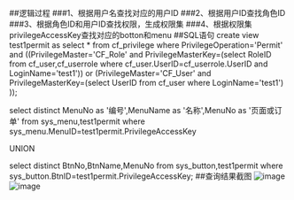 ##逻辑过程
###1、根据用户名查找对应的用户ID
###2、根据用户ID查找角色ID
###3、根据角色ID和用户ID查找权限，生成权限集
###4、根据权限集privilegeAccessKey查找对应的botton和menu
##SQL语句
create view test1permit as select * from cf_privilege 
where PrivilegeOperation='Permit' and ((PrivilegeMaster='CF_Role' and PrivilegeMasterKey=(select RoleID from cf_user,cf_userrole where cf_user.UserID=cf_userrole.UserID and LoginName='test1'))
or (PrivilegeMaster='CF_User' and PrivilegeMasterKey=(select UserID from cf_user where LoginName='test1') ));

select distinct MenuNo as '编号',MenuName as '名称',MenuNo as '页面或订单' from sys_menu,test1permit where
sys_menu.MenuID=test1permit.PrivilegeAccessKey

UNION

select distinct BtnNo,BtnName,MenuNo from sys_button,test1permit where
sys_button.BtnID=test1permit.PrivilegeAccessKey;
##查询结果截图
![image]()
![image]()
